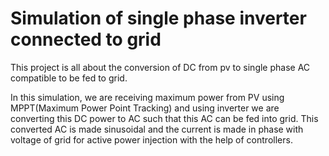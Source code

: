 # Simulation of single phase inverter connected to grid
 This project is all about the conversion of DC from pv to single phase AC compatible to be fed to grid.

 In this simulation, we are receiving maximum power from PV using MPPT(Maximum Power Point Tracking) and using inverter we are converting
 this DC power to AC such that this AC can be fed into grid. This converted AC is made sinusoidal and the current is made in phase with voltage 
 of grid for active power injection with the help of controllers.
